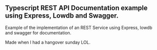 ## Typescript REST API Documentation example using Express, Lowdb and Swagger.

Example of the implementation of an REST Service using Express, lowdb and swagger for  documentation.

Made when I had a hangover sunday LOL.